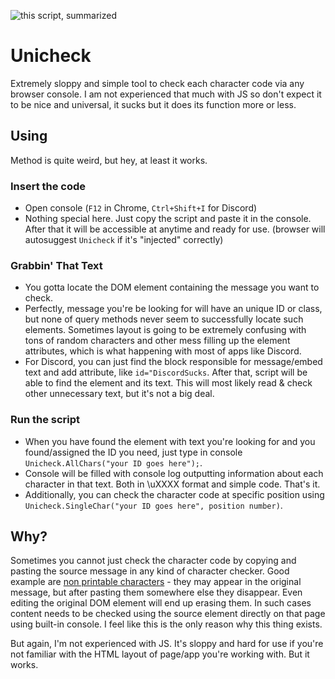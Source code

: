 ![this script, summarized](https://i.imgur.com/nYpBaLe.png)
# Unicheck
Extremely sloppy and simple tool to check each character code via any browser console. I am not experienced that much with JS so don't expect it to be nice and universal, it sucks but it does its function more or less. 
## Using
Method is quite weird, but hey, at least it works. 
### Insert the code
* Open console (`F12` in Chrome, `Ctrl+Shift+I` for Discord)
* Nothing special here. Just copy the script and paste it in the console. After that it will be accessible at anytime and ready for use. (browser will autosuggest `Unicheck` if it's "injected" correctly)
### Grabbin' That Text
* You gotta locate the DOM element containing the message you want to check.
* Perfectly, message you're be looking for will have an unique ID or class, but none of query methods never seem to successfully locate such elements. Sometimes layout is going to be extremely confusing with tons of random characters and other mess filling up the element attributes, which is what happening with most of apps like Discord.
* For Discord, you can just find the block responsible for message/embed text and add attribute, like `id="DiscordSucks`. After that, script will be able to find the element and its text. This will most likely read & check other unnecessary text, but it's not a big deal.
### Run the script
* When you have found the element with text you're looking for and you found/assigned the ID you need, just type in console `Unicheck.AllChars("your ID goes here");`.
* Console will be filled with console log outputting information about each character in that text. Both in \uXXXX format and simple code. That's it.
* Additionally, you can check the character code at specific position using `Unicheck.SingleChar("your ID goes here", position number)`. 

## Why?
Sometimes you cannot just check the character code by copying and pasting the source message in any kind of character checker. Good example are [non printable characters](https://web.itu.edu.tr/sgunduz/courses/mikroisl/ascii.html) - they may appear in the original message, but after pasting them somewhere else they disappear. Even editing the original DOM element will end up erasing them. In such cases content needs to be checked using the source element directly on that page using built-in console. I feel like this is the only reason why this thing exists. 

But again, I'm not experienced with JS. It's sloppy and hard for use if you're not familiar with the HTML layout of page/app you're working with. But it works.
